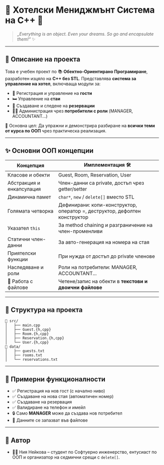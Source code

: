 # 💖 Хотелски Мениджмънт Система на C++ 🌸

> *„Everything is an object. Even your dreams. So go and encapsulate them!“* ✨

---

## 🌷 Описание на проекта

Това е учебен проект по 📚 **Обектно-Ориентирано Програмиране**, разработен изцяло на **C++ без STL**. Представлява **система за управление на хотел**, включваща модули за:

- 👤 Регистрация и управление на **гости**
- 🛏️ Управление на **стаи**
- 📅 Създаване и следене на **резервации**
- 👩‍💼 Администрация чрез **потребители с роли** (MANAGER, ACCOUNTANT...)

🌟 Основна цел: Да упражни и демонстрира разбиране на **всички теми от курса по ООП** чрез практическа реализация.

---

## ✨ Основни ООП концепции

| Концепция                | Имплементация 🛠 |
|--------------------------|------------------|
| Класове и обекти         | Guest, Room, Reservation, User |
| Абстракция и енкапсулация | Член-данни са private, достъп чрез getter/setter |
| Динамична памет          | `char*`, `new` / `delete[]` вместо STL |
| Голямата четворка        | Дефинирани: копи-конструктор, оператор =, деструктор, дефолтен конструктор |
| Указател `this`          | За method chaining и разграничение на член-променливи |
| Статични член-данни      | За авто-генерация на номера на стая |
| Приятелски функции       | При нужда от достъп до private членове |
| Наследяване и роли       | Роли на потребители: MANAGER, ACCOUNTANT... |
| 📂 Работа с файлове       | Четене/запис на обекти в **текстови и двоични файлове** |

---

## 📁 Структура на проекта

```
📁 src/
│   ├── main.cpp
│   ├── Guest.{h,cpp}
│   ├── Room.{h,cpp}
│   ├── Reservation.{h,cpp}
│   └── User.{h,cpp}
📁 data/
│   ├── guests.txt
│   ├── rooms.txt
│   └── reservations.txt
```

---

## 📝 Примерни функционалности

- ✅ Регистрация на нов гост (с начално ниво)
- ✅ Създаване на нова стая (автоматичен номер)
- ✅ Създаване на резервация
- ✅ Валидиране на телефон и имейл
- 🔒 Само **MANAGER** може да създава нов потребител
- 💾 Данните се запазват във файлове

---

## 🧸 Автор

- 👩‍💻 Ния Нейкова – студент по Софтуерно инженерство, ентусиаст по ООП и организатор на седмични срещи с `delete[]`.
